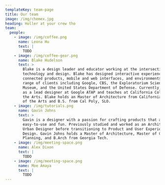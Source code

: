 ```yaml
---
templateKey: team-page
title: Our team
image: /img/chemex.jpg
heading: Holler at your crew tho
team:
  people:
    - image: /img/coffee.png
      name: Leona Hu
      text: |
        TODO
    - image: /img/coffee-gear.png
      name: Blake Hudelson
      text: >
        Blake is a design leader and educator working at the intersection of
        technology and design. Blake has designed interactive experiences,
        connected products, mobile and web interfaces, and environments for a
        range of clients including Google, CBS, the Exploratorium Science
        Museum, and the United States Department of Defense. Currently, he works
        as a lead designer at Google ATAP and teaches at California College of
        the Arts. Blake holds an Master of Architecture from California College
        of the Arts and B.S. from Cal Poly, SLO.
    - image: /img/tutorials.png
      name: Gavin Johns
      text: >
        Gavin is a designer with a passion for crafting products that are
        easy-to-use and fun. Previously studied and worked as an Architect and
        Urban Designer before transitioning to Product and User Experience
        Design. Gavin Johns holds a Master of Architecture, Master of City
        Planning, and B.Arch from Georgia Tech.
    - image: /img/meeting-space.png
      name: Alex Dixon
      text: |
        TODO
    - image: /img/meeting-space.png
      name: Moe Amaya
      text: |
        TODO
---
```



